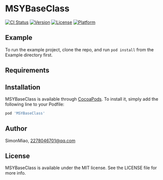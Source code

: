 # MSYBaseClass

[![CI Status](https://img.shields.io/travis/SimonMiao/MSYBaseClass.svg?style=flat)](https://travis-ci.org/SimonMiao/MSYBaseClass)
[![Version](https://img.shields.io/cocoapods/v/MSYBaseClass.svg?style=flat)](https://cocoapods.org/pods/MSYBaseClass)
[![License](https://img.shields.io/cocoapods/l/MSYBaseClass.svg?style=flat)](https://cocoapods.org/pods/MSYBaseClass)
[![Platform](https://img.shields.io/cocoapods/p/MSYBaseClass.svg?style=flat)](https://cocoapods.org/pods/MSYBaseClass)

## Example

To run the example project, clone the repo, and run `pod install` from the Example directory first.

## Requirements

## Installation

MSYBaseClass is available through [CocoaPods](https://cocoapods.org). To install
it, simply add the following line to your Podfile:

```ruby
pod 'MSYBaseClass'
```

## Author

SimonMiao, 2278046701@qq.com

## License

MSYBaseClass is available under the MIT license. See the LICENSE file for more info.
